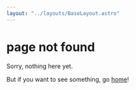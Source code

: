 ```yaml
---
layout: "../layouts/BaseLayout.astro"
---
```


# page not found

Sorry, nothing here yet.

But if you want to see something, go [home](/)!
